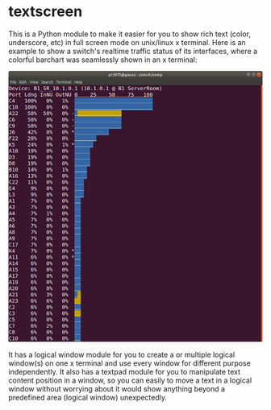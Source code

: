 # textscreen

This is a Python module to make it easier for you to show rich text (color, underscore, etc) in full screen mode on unix/linux x terminal. Here is an example to show a switch's realtime traffic status of its interfaces, where a colorful barchart was seamlessly shown in an x terminal: 

![netstat.png](https://github.com/q13975/textscreen/blob/master/netstat.png)

It has a logical window module for you to create a or multiple logical window(s) on one x terminal and use every window for different purpose independently. 
It also has a textpad module for you to manipulate text content position in a window, so you can easily to move a text in a logical window without worrying about it would show anything beyond a predefined area (logical window) unexpectedly. 
